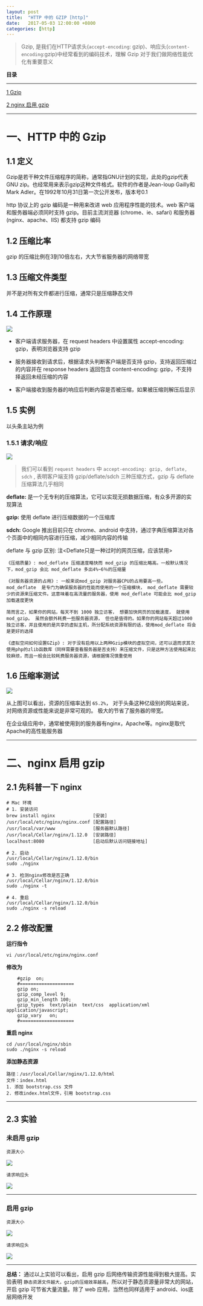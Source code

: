 ```yaml
---
layout: post
title:  "HTTP 中的 GZIP [http]"
date:   2017-05-03 12:00:00 +0800
categories: [http]
---
```

> Gzip, 是我们在HTTP请求头(`accept-encoding`: gzip)、响应头(`content-encoding`:gzip)中经常看到的编码技术，理解 Gzip 对于我们做网络性能优化有重要意义

**目录**

---

[1 Gzip](#一http-中的-gzip)

[2 nginx 启用 gzip](#二nginx-启用-gzip)

---



# 一、HTTP 中的 Gzip 

## 1.1 定义 

Gzip是若干种文件压缩程序的简称，通常指GNU计划的实现，此处的gzip代表GNU zip。也经常用来表示gzip这种文件格式。软件的作者是Jean-loup Gailly和Mark Adler。在1992年10月31日第一次公开发布，版本号0.1

http 协议上的 gzip 编码是一种用来改进 web 应用程序性能的技术。web 客户端和服务器端必须同时支持 gzip。目前主流浏览器 (chrome、ie、safari) 和服务器(nginx、apache、IIS) 都支持 gzip 编码

## 1.2 压缩比率

gzip 的压缩比例在3到10倍左右，大大节省服务器的网络带宽

## 1.3 压缩文件类型

并不是对所有文件都进行压缩，通常只是压缩静态文件

## 1.4 工作原理

![](/static/img/2017/gzip/gzip01.png)

- 客户端请求服务器，在 request headers 中设置属性 accept-encoding: gzip，表明浏览器支持 gzip

- 服务器接收到请求后，根据请求头判断客户端是否支持 gzip，支持返回压缩过的内容并在 response headers 返回包含 content-encoding: gzip，不支持择返回未经压缩的内容

- 客户端接收到服务器的响应后判断内容是否被压缩，如果被压缩则解压后显示


## 1.5 实例

以头条主站为例

### 1.5.1 请求/响应

![](/static/img/2017/gzip/http01.png)

> 我们可以看到 `request headers` 中 `accept-encoding: gzip, deflate, sdch` , 表明客户端支持 gzip/deflate/sdch 三种压缩方式，gzip 与 deflate 压缩算法几乎相同


**deflate:** 是一个无专利的压缩算法，它可以实现无损数据压缩，有众多开源的实现算法

**gzip:** 使用 deflate 进行压缩数据的一个压缩库

**sdch:** Google 推出目前只在 chrome、android 中支持，通过字典压缩算法对各个页面中的相同内容进行压缩，减少相同内容的传输


deflate 与 gzip 区别: 注<Deflate只是一种过时的网页压缩，应该禁用>

```
《压缩质量》: mod_deflate 压缩速度略快而 mod_gzip 的压缩比略高。一般默认情况下，mod_gzip 会比 mod_deflate 多出4%~6％的压缩量

《对服务器资源的占用》: 一般来说mod_gzip 对服务器CPU的占用要高一些。 mod_deflate  是专门为确保服务器的性能而使用的一个压缩模块， mod_deflate 需要较少的资源来压缩文件。这意味着在高流量的服务器，使用 mod_deflate 可能会比 mod_gzip 加载速度更快

简而言之，如果你的网站，每天不到 1000 独立访客， 想要加快网页的加载速度， 就使用 mod_gzip。 虽然会额外耗费一些服务器资源， 但也是值得的。如果你的网站每天超过1000独立访客，并且使用的是共享的虚拟主机，所分配系统资源有限的话，使用mod_deflate 将会是更好的选择

《虚拟空间如何设置GZip》: 对于没有启用以上两种Gzip模块的虚拟空间，还可以退而求其次使用php的zlib函数库（同样需要查看服务器是否支持）来压缩文件，只是这种方法使用起来比较麻烦，而且一般会比较耗费服务器资源，请根据情况慎重使用
```




## 1.6 压缩率测试

![](/static/img/2017/gzip/test01.png)

从上图可以看出，资源的压缩率达到 `65.2%`， 对于头条这种亿级别的网站来说， 对网络资源或性能来说是非常可观的。 极大的节省了服务器的带宽。 

在企业级应用中，通常被使用到的服务器有nginx，Apache等。nginx是取代Apache的高性能服务器

---


# 二、nginx 启用 gzip

## 2.1 先科普一下 nginx

```
# Mac 环境
# 1. 安装访问
brew install nginx              [安装]
/usr/local/etc/nginx/nginx.conf [配置路径]
/usr/local/var/www              [服务器默认路径]
/usr/local/Cellar/nginx/1.12.0  [安装路径]
localhost:8080                  [启动后默认访问链接地址]

# 2. 启动
/usr/local/Cellar/nginx/1.12.0/bin
sudo ./nginx 

# 3. 检测nginx修改是否正确
/usr/local/Cellar/nginx/1.12.0/bin
sudo ./nginx -t

# 4. 重启
/usr/local/Cellar/nginx/1.12.0/bin
sudo ./nginx -s reload
```


## 2.2 修改配置

**运行指令**

```
vi /usr/local/etc/nginx/nginx.conf
```


**修改为**

```
    #gzip  on;
    #====================
    gzip on;
    gzip_comp_level 9;
    gzip_min_length 100;
    gzip_types  text/plain  text/css  application/xml   application/javascript;
    gzip_vary   on;
    #====================
```

**重启 nginx**

```
cd /usr/local/nginx/sbin
sudo ./nginx -s reload
```

**添加静态资源**

```
路径：/usr/local/Cellar/nginx/1.12.0/html
文件：index.html
1. 添加 bootstrap.css 文件
2. 修改index.html文件，引用 bootstrap.css
```

---


## 2.3 实验

### 未启用 gzip
`资源大小`

![](/static/img/2017/gzip/network01.png)

`请求响应头`

![](/static/img/2017/gzip/request01.png)

---


### 启用 gzip

`资源大小`

![](/static/img/2017/gzip/network02.png)

`请求响应头`

![](/static/img/2017/gzip/request02.png)

---

**总结：** 通过以上实验可以看出，启用 gzip 后网络传输资源性能得到极大提高。实验表明 `静态资源文件越大，gzip的压缩效率越高`，所以对于静态资源量非常大的网站，开启 gzip 可节省大量流量。除了 web 应用，当然也同样适用于 android、ios底层网络开发












